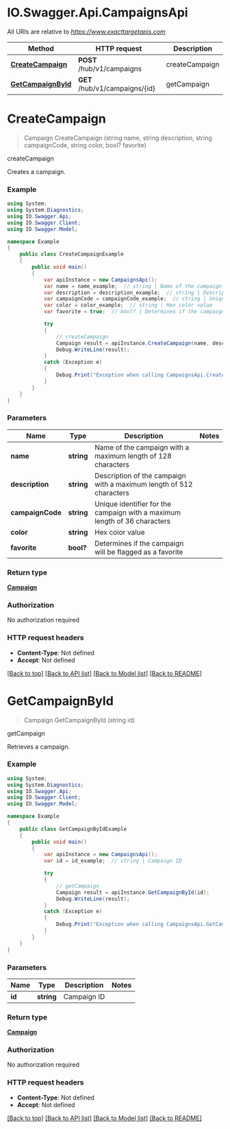 # IO.Swagger.Api.CampaignsApi

All URIs are relative to *https://www.exacttargetapis.com*

Method | HTTP request | Description
------------- | ------------- | -------------
[**CreateCampaign**](CampaignsApi.md#createcampaign) | **POST** /hub/v1/campaigns | createCampaign
[**GetCampaignById**](CampaignsApi.md#getcampaignbyid) | **GET** /hub/v1/campaigns/{id} | getCampaign


<a name="createcampaign"></a>
# **CreateCampaign**
> Campaign CreateCampaign (string name, string description, string campaignCode, string color, bool? favorite)

createCampaign

Creates a campaign.

### Example
```csharp
using System;
using System.Diagnostics;
using IO.Swagger.Api;
using IO.Swagger.Client;
using IO.Swagger.Model;

namespace Example
{
    public class CreateCampaignExample
    {
        public void main()
        {
            var apiInstance = new CampaignsApi();
            var name = name_example;  // string | Name of the campaign with a maximum length of 128 characters
            var description = description_example;  // string | Description of the campaign with a maximum length of 512 characters
            var campaignCode = campaignCode_example;  // string | Unique identifier for the campaign with a maximum length of 36 characters
            var color = color_example;  // string | Hex color value
            var favorite = true;  // bool? | Determines if the campaign will be flagged as a favorite

            try
            {
                // createCampaign
                Campaign result = apiInstance.CreateCampaign(name, description, campaignCode, color, favorite);
                Debug.WriteLine(result);
            }
            catch (Exception e)
            {
                Debug.Print("Exception when calling CampaignsApi.CreateCampaign: " + e.Message );
            }
        }
    }
}
```

### Parameters

Name | Type | Description  | Notes
------------- | ------------- | ------------- | -------------
 **name** | **string**| Name of the campaign with a maximum length of 128 characters | 
 **description** | **string**| Description of the campaign with a maximum length of 512 characters | 
 **campaignCode** | **string**| Unique identifier for the campaign with a maximum length of 36 characters | 
 **color** | **string**| Hex color value | 
 **favorite** | **bool?**| Determines if the campaign will be flagged as a favorite | 

### Return type

[**Campaign**](Campaign.md)

### Authorization

No authorization required

### HTTP request headers

 - **Content-Type**: Not defined
 - **Accept**: Not defined

[[Back to top]](#) [[Back to API list]](../README.md#documentation-for-api-endpoints) [[Back to Model list]](../README.md#documentation-for-models) [[Back to README]](../README.md)

<a name="getcampaignbyid"></a>
# **GetCampaignById**
> Campaign GetCampaignById (string id)

getCampaign

Retrieves a campaign.

### Example
```csharp
using System;
using System.Diagnostics;
using IO.Swagger.Api;
using IO.Swagger.Client;
using IO.Swagger.Model;

namespace Example
{
    public class GetCampaignByIdExample
    {
        public void main()
        {
            var apiInstance = new CampaignsApi();
            var id = id_example;  // string | Campaign ID

            try
            {
                // getCampaign
                Campaign result = apiInstance.GetCampaignById(id);
                Debug.WriteLine(result);
            }
            catch (Exception e)
            {
                Debug.Print("Exception when calling CampaignsApi.GetCampaignById: " + e.Message );
            }
        }
    }
}
```

### Parameters

Name | Type | Description  | Notes
------------- | ------------- | ------------- | -------------
 **id** | **string**| Campaign ID | 

### Return type

[**Campaign**](Campaign.md)

### Authorization

No authorization required

### HTTP request headers

 - **Content-Type**: Not defined
 - **Accept**: Not defined

[[Back to top]](#) [[Back to API list]](../README.md#documentation-for-api-endpoints) [[Back to Model list]](../README.md#documentation-for-models) [[Back to README]](../README.md)

